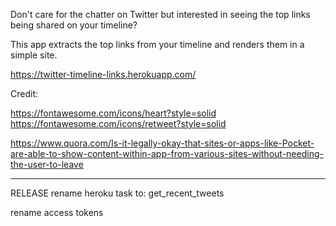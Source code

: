 Don't care for the chatter on Twitter but interested in seeing the top links being shared on your timeline?

This app extracts the top links from your timeline and renders them in a simple site.

https://twitter-timeline-links.herokuapp.com/

Credit:

https://fontawesome.com/icons/heart?style=solid
https://fontawesome.com/icons/retweet?style=solid


https://www.quora.com/Is-it-legally-okay-that-sites-or-apps-like-Pocket-are-able-to-show-content-within-app-from-various-sites-without-needing-the-user-to-leave



-----
RELEASE
rename heroku task to: get_recent_tweets

rename access tokens